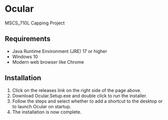 # Ocular
MSCS_710L Capping Project

## Requirements
- Java Runtime Environment (JRE) 17 or higher
- Windows 10
- Modern web browser like Chrome

## Installation
1. Click on the releases link on the right side of the page above.
2. Download Ocular.Setup.exe and double click to run the installer.
3. Follow the steps and select whether to add a shortcut to the desktop or to launch Ocular on startup.
4. The installation is now complete.
